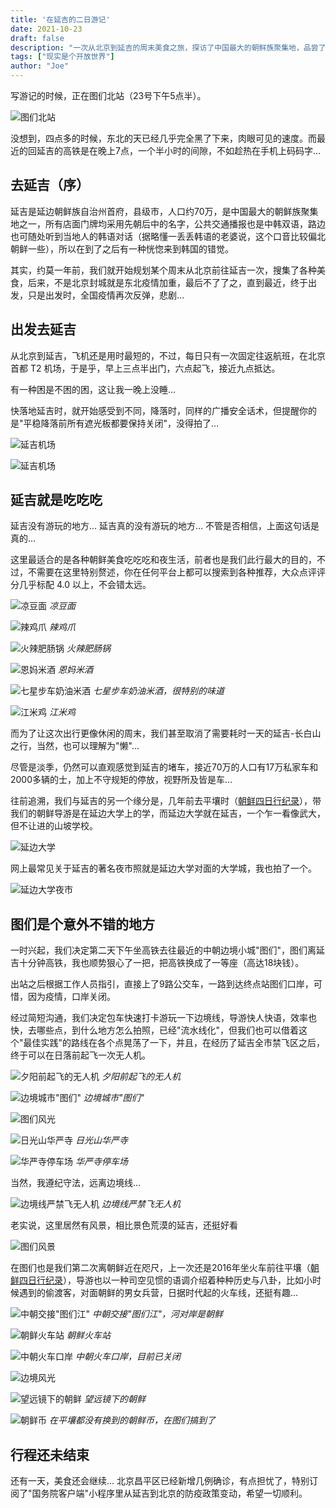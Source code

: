 ```yaml
---
title: '在延吉的二日游记'
date: 2021-10-23
draft: false
description: "一次从北京到延吉的周末美食之旅，探访了中国最大的朝鲜族聚集地，品尝了地道的朝鲜美食，并意外造访了中朝边境小城图们。"
tags: ["现实是个开放世界"]
author: "Joe"
---
```


写游记的时候，正在图们北站（23号下午5点半）。

![图们北站](/images/posts/yanji-two-days-trip/image-8.webp)

没想到，四点多的时候，东北的天已经几乎完全黑了下来，肉眼可见的速度。而最近的回延吉的高铁是在晚上7点，一个半小时的间隙，不如趁热在手机上码码字…

## 去延吉（序）

延吉是延边朝鲜族自治州首府，县级市，人口约70万，是中国最大的朝鲜族聚集地之一，所有店面门牌均采用先朝后中的名字，公共交通播报也是中韩双语，路边也可随处听到当地人的韩语对话（据略懂一丢丢韩语的老婆说，这个口音比较偏北朝鲜一些），所以在到了之后有一种恍惚来到韩国的错觉。

其实，约莫一年前，我们就开始规划某个周末从北京前往延吉一次，搜集了各种美食，后来，不是北京封城就是东北疫情加重，最后不了了之，直到最近，终于出发，只是出发时，全国疫情再次反弹，悲剧…

## 出发去延吉

从北京到延吉，飞机还是用时最短的，不过，每日只有一次固定往返航班，在北京首都 T2 机场，于是乎，早上三点半出门，六点起飞，接近九点抵达。

有一种困是不困的困，这让我一晚上没睡…

快落地延吉时，就开始感受到不同，降落时，同样的广播安全话术，但提醒你的是"平稳降落前所有遮光板都要保持关闭"，没得拍了…

![延吉机场](/images/posts/yanji-two-days-trip/image-15.webp)

![延吉机场](/images/posts/yanji-two-days-trip/image-23.webp)

## 延吉就是吃吃吃

延吉没有游玩的地方…
延吉真的没有游玩的地方…
不管是否相信，上面这句话是真的…

这里最适合的是各种朝鲜美食吃吃吃和夜生活，前者也是我们此行最大的目的，不过，不需要在这里特别赘述，你在任何平台上都可以搜索到各种推荐，大众点评评分几乎标配 4.0 以上，不会错太远。

![凉豆面](/images/posts/yanji-two-days-trip/image-6.webp)
*凉豆面*

![辣鸡爪](/images/posts/yanji-two-days-trip/image-9.webp)
*辣鸡爪*

![火辣肥肠锅](/images/posts/yanji-two-days-trip/image-4.webp)
*火辣肥肠锅*

![恩妈米酒](/images/posts/yanji-two-days-trip/image-16.webp)
*恩妈米酒*

![七星步车奶油米酒](/images/posts/yanji-two-days-trip/image-2.webp)
*七星步车奶油米酒，很特别的味道*

![江米鸡](/images/posts/yanji-two-days-trip/image-11.webp)
*江米鸡*

而为了让这次出行更像休闲的周末，我们甚至取消了需要耗时一天的延吉-长白山之行，当然，也可以理解为"懒"…

尽管是淡季，仍然可以直观感觉到延吉的堵车，接近70万的人口有17万私家车和2000多辆的士，加上不守规矩的停放，视野所及皆是车…

往前追溯，我们与延吉的另一个缘分是，几年前去平壤时（[朝鲜四日行纪录](/posts/north-korea-four-days)），带我们的朝鲜导游是在延边大学上的学，而延边大学就在延吉，一个乍一看像武大，但不让进的山坡学校。

![延边大学](/images/posts/yanji-two-days-trip/image-10.webp)

网上最常见关于延吉的著名夜市照就是延边大学对面的大学城，我也拍了一个。

![延边大学夜市](/images/posts/yanji-two-days-trip/image-3.webp)

## 图们是个意外不错的地方

一时兴起，我们决定第二天下午坐高铁去往最近的中朝边境小城"图们"，图们离延吉十分钟高铁，我也顺势狠心了一把，把高铁换成了一等座（高达18块钱）。

出站之后根据工作人员指引，直接上了9路公交车，一路到达终点站图们口岸，可惜，因为疫情，口岸关闭。

经过简短沟通，我们决定包车快速打卡游玩一下边境线，导游快人快语，效率也快，去哪些点，到什么地方怎么拍照，已经"流水线化"，但我们也可以借着这个"最佳实践"的路线在各个点晃荡了一下，并且，在经历了延吉全市禁飞区之后，终于可以在日落前起飞一次无人机。

![夕阳前起飞的无人机](/images/posts/yanji-two-days-trip/image-18.webp)
*夕阳前起飞的无人机*

![边境城市"图们"](/images/posts/yanji-two-days-trip/image-19.webp)
*边境城市"图们"*

![图们风光](/images/posts/yanji-two-days-trip/image-14.webp)

![日光山华严寺](/images/posts/yanji-two-days-trip/image-5.webp)
*日光山华严寺*

![华严寺停车场](/images/posts/yanji-two-days-trip/image-1.webp)
*华严寺停车场*

当然，我遵纪守法，远离边境线… 

![边境线严禁飞无人机](/images/posts/yanji-two-days-trip/image-12.webp)
*边境线严禁飞无人机*

老实说，这里居然有风景，相比景色荒漠的延吉，还挺好看

![图们风景](/images/posts/yanji-two-days-trip/image-24.webp)

在图们也是我们第二次离朝鲜近在咫尺，上一次还是2016年坐火车前往平壤（[朝鲜四日行纪录](/posts/north-korea-four-days)），导游也以一种司空见惯的语调介绍着种种历史与八卦，比如小时候遇到的偷渡客，对面朝鲜的男女兵营，日据时代起的火车线，还挺有趣…

![中朝交接"图们江"](/images/posts/yanji-two-days-trip/image-22.webp)
*中朝交接"图们江"，河对岸是朝鲜*

![朝鲜火车站](/images/posts/yanji-two-days-trip/image-21.webp)
*朝鲜火车站*

![中朝火车口岸](/images/posts/yanji-two-days-trip/image-17.webp)
*中朝火车口岸，目前已关闭*

![边境风光](/images/posts/yanji-two-days-trip/image-7.webp)

![望远镜下的朝鲜](/images/posts/yanji-two-days-trip/image-20.webp)
*望远镜下的朝鲜*

![朝鲜币](/images/posts/yanji-two-days-trip/image-13.webp)
*在平壤都没有换到的朝鲜币，在图们搞到了*

## 行程还未结束

还有一天，美食还会继续…
北京昌平区已经新增几例确诊，有点担忧了，特别订阅了"国务院客户端"小程序里从延吉到北京的防疫政策变动，希望一切顺利。 